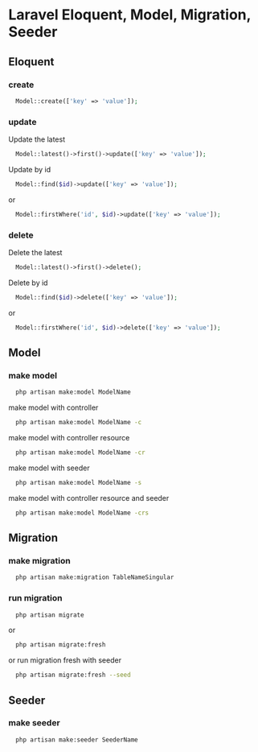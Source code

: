 # Laravel Eloquent, Model, Migration, Seeder

## Eloquent
### create
```php
  Model::create(['key' => 'value']);
```
### update
Update the latest
```php
  Model::latest()->first()->update(['key' => 'value']);
```
Update by id
```php
  Model::find($id)->update(['key' => 'value']);
```
or
```php
  Model::firstWhere('id', $id)->update(['key' => 'value']);
```
### delete
Delete the latest
```php
  Model::latest()->first()->delete();
```
Delete by id
```php
  Model::find($id)->delete(['key' => 'value']);
```
or
```php
  Model::firstWhere('id', $id)->delete(['key' => 'value']);
```

## Model
### make model
```bash
  php artisan make:model ModelName
```
make model with controller
```bash
  php artisan make:model ModelName -c
```
make model with controller resource
```bash
  php artisan make:model ModelName -cr
```
make model with seeder
```bash
  php artisan make:model ModelName -s
```
make model with controller resource and seeder
```bash
  php artisan make:model ModelName -crs
```

## Migration
### make migration
```bash
  php artisan make:migration TableNameSingular
```
### run migration
```bash
  php artisan migrate
```
or
```bash
  php artisan migrate:fresh
```
or run migration fresh with seeder
```bash
  php artisan migrate:fresh --seed
```

## Seeder
### make seeder
```bash
  php artisan make:seeder SeederName
```